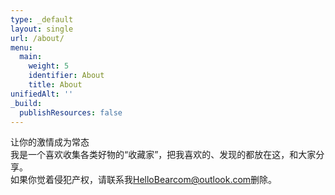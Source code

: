```yaml
---
type: _default
layout: single
url: /about/
menu:
  main:
    weight: 5
    identifier: About
    title: About
unifiedAlt: ''
_build:
  publishResources: false
---
```

让你的激情成为常态 <br>
我是一个喜欢收集各类好物的“收藏家”，把我喜欢的、发现的都放在这，和大家分享。 <br>
如果你觉着侵犯产权，请联系我<u>HelloBearcom@outlook.com</u>删除。
